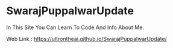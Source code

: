 # SwarajPuppalwarUpdate
In This Site You Can Learn To Code And Info About Me.

Web Link : https://ultrontheai.github.io/SwarajPuppalwarUpdate/
